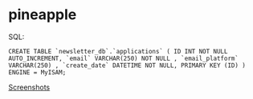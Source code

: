 # pineapple
SQL:
```
CREATE TABLE `newsletter_db`.`applications` ( ID INT NOT NULL AUTO_INCREMENT, `email` VARCHAR(250) NOT NULL , `email_platform` VARCHAR(250) , `create_date` DATETIME NOT NULL, PRIMARY KEY (ID) ) ENGINE = MyISAM;
```
[Screenshots](https://github.com/nnmiscenko/pineapple/issues/2#issue-755980983)
